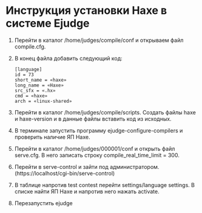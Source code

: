 # Инструкция установки Haxe в системе Ejudge

1. Перейти в каталог /home/judges/compile/conf и открываем файл compile.cfg.
2. В конец файла добавить следующий код:

    ```
    [language]
    id = 73
    short_name = «haxe»
    long_name = «Haxe»
    src_sfx = «.hx»
    cmd = «haxe»
    arch = «linux-shared»
    ```
    
3. Перейти в каталог /home/judges/compile/scripts. Создать файлы haxe и haxe-version и в данные файлы вставить код из исходных.
4. В терминале запустить программу ejudge-configure-compilers и проверить наличие ЯП Haxe.
5. Перейти в каталог /home/judges/000001/conf и открыть файл serve.cfg. В него записать строку compile_real_time_limit = 300.
6. Перейти в serve-control и зайти под администратором. (https://localhost/cgi-bin/serve-control)
7. В таблице напротив test contest перейти settings/language settings. В списке найти ЯП Haxe и напротив него нажать activate.
8. Перезапустить ejudge
